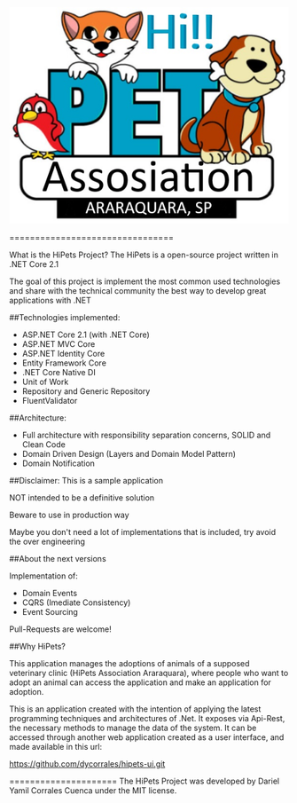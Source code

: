 ![alt text](https://github.com/dycorrales/hipets-api/blob/master/HiPetsBanner.jpg)

================================

What is the HiPets Project?
The HiPets is a open-source project written in .NET Core 2.1

The goal of this project is implement the most common used technologies and share with the technical community the best way to develop great applications with .NET

##Technologies implemented:

- ASP.NET Core 2.1 (with .NET Core)
- ASP.NET MVC Core
- ASP.NET Identity Core
- Entity Framework Core
- .NET Core Native DI
- Unit of Work
- Repository and Generic Repository
- FluentValidator

##Architecture:

- Full architecture with responsibility separation concerns, SOLID and Clean Code
- Domain Driven Design (Layers and Domain Model Pattern)
- Domain Notification

##Disclaimer: This is a sample application

NOT intended to be a definitive solution

Beware to use in production way

Maybe you don't need a lot of implementations that is included, try avoid the over engineering

##About the next versions

Implementation of:

- Domain Events
- CQRS (Imediate Consistency)
- Event Sourcing

Pull-Requests are welcome!

##Why HiPets? 

This application manages the adoptions of animals of a supposed veterinary clinic (HiPets Association Araraquara), where people who want to adopt an animal can access the application and make an application for adoption.

This is an application created with the intention of applying the latest programming techniques and architectures of .Net. It exposes via Api-Rest, the necessary methods to manage the data of the system. It can be accessed through another web application created as a user interface, and made available in this url:

https://github.com/dycorrales/hipets-ui.git

===================== The HiPets Project was developed by Dariel Yamil Corrales Cuenca under the MIT license.
